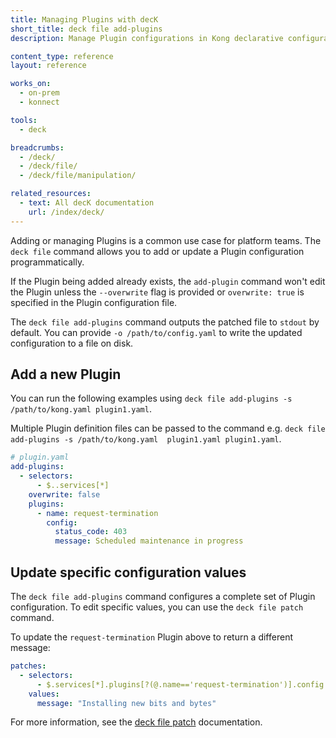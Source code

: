 ```yaml
---
title: Managing Plugins with decK
short_title: deck file add-plugins
description: Manage Plugin configurations in Kong declarative configuration file.

content_type: reference
layout: reference

works_on:
  - on-prem
  - konnect

tools:
  - deck

breadcrumbs:
  - /deck/
  - /deck/file/
  - /deck/file/manipulation/

related_resources:
  - text: All decK documentation
    url: /index/deck/
---
```


Adding or managing Plugins is a common use case for platform teams. The `deck file` command allows you to add or update a Plugin configuration programmatically.

If the Plugin being added already exists, the `add-plugin` command won't edit the Plugin unless the `--overwrite` flag is provided or `overwrite: true` is specified in the Plugin configuration file.

The `deck file add-plugins` command outputs the patched file to `stdout` by default. You can provide `-o /path/to/config.yaml` to write the updated configuration to a file on disk.

## Add a new Plugin

You can run the following examples using `deck file add-plugins -s /path/to/kong.yaml plugin1.yaml`.

Multiple Plugin definition files can be passed to the command e.g. `deck file add-plugins -s /path/to/kong.yaml  plugin1.yaml plugin1.yaml`.

```yaml
# plugin.yaml
add-plugins:
  - selectors:
      - $..services[*]
    overwrite: false
    plugins:
      - name: request-termination
        config:
          status_code: 403
          message: Scheduled maintenance in progress
```

## Update specific configuration values

The `deck file add-plugins` command configures a complete set of Plugin configuration. To edit specific values, you can use the `deck file patch` command.

To update the `request-termination` Plugin above to return a different message:

```yaml
patches:
  - selectors:
      - $.services[*].plugins[?(@.name=='request-termination')].config
    values:
      message: "Installing new bits and bytes"
```

For more information, see the [deck file patch](/deck/file/manipulation/patch/) documentation.
